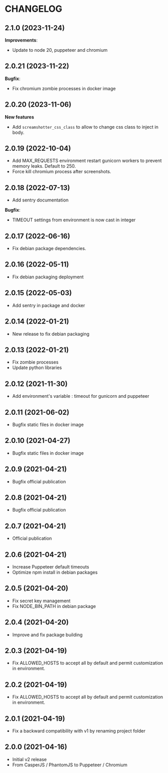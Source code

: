 CHANGELOG
=========

2.1.0        (2023-11-24)
-------------------------

**Improvements**:

* Update to node 20, puppeteer and chromium


2.0.21       (2023-11-22)
-------------------------

**Bugfix**:

* Fix chromium zombie processes in docker image


2.0.20       (2023-11-06)
-------------------------

**New features**

* Add `screamshotter_css_class` to allow to change css class to inject in body.


2.0.19       (2022-10-04)
-------------------------

* Add MAX_REQUESTS environment restart gunicorn workers to prevent memory leaks. Default to 250.
* Force kill chromium process after screenshots.


2.0.18       (2022-07-13)
-------------------------

* Add sentry documentation

**Bugfix**:

* TIMEOUT settings from environment is now cast in integer


2.0.17       (2022-06-16)
-------------------------

* Fix debian package dependencies.


2.0.16       (2022-05-11)
-------------------------

* Fix debian packaging deployment


2.0.15       (2022-05-03)
-------------------------

* Add sentry in package and docker


2.0.14       (2022-01-21)
-------------------------

* New release to fix debian packaging


2.0.13       (2022-01-21)
-------------------------

* Fix zombie processes
* Update python libraries


2.0.12   (2021-11-30)
---------------------

* Add environment's variable : timeout for gunicorn and puppeteer


2.0.11   (2021-06-02)
---------------------

* Bugfix static files in docker image


2.0.10   (2021-04-27)
---------------------

* Bugfix static files in docker image


2.0.9    (2021-04-21)
---------------------

* Bugfix official publication


2.0.8    (2021-04-21)
---------------------

* Bugfix official publication


2.0.7    (2021-04-21)
---------------------

* Official publication


2.0.6    (2021-04-21)
---------------------

* Increase Puppeteer default timeouts
* Optimize npm install in debian packages


2.0.5    (2021-04-20)
---------------------

* Fix secret key management
* Fix NODE_BIN_PATH in debian package


2.0.4    (2021-04-20)
---------------------

* Improve and fix package building


2.0.3    (2021-04-19)
---------------------

* Fix ALLOWED_HOSTS to accept all by default and permit customization in environment.


2.0.2    (2021-04-19)
---------------------

* Fix ALLOWED_HOSTS to accept all by default and permit customization in environment.

2.0.1    (2021-04-19)
---------------------

* Fix a backward compatibility with v1 by renaming project folder


2.0.0    (2021-04-16)
---------------------

* Initial v2 release
* From CasperJS / PhantomJS to Puppeteer / Chromium

